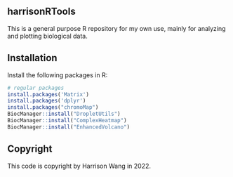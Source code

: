 ## harrisonRTools

This is a general purpose R repository for my own use, mainly for analyzing and plotting biological data.

## Installation

Install the following packages in R:

```R
# regular packages
install.packages('Matrix')
install.packages('dplyr')
install.packages("chromoMap")
BiocManager::install("DropletUtils")
BiocManager::install("ComplexHeatmap")
BiocManager::install("EnhancedVolcano")
```

## Copyright

This code is copyright by Harrison Wang in 2022.

